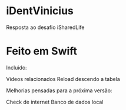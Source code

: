 # iDentVinicius
Resposta ao desafio iSharedLife

<h1>Feito em Swift</h1>

Incluido: 

Vídeos relacionados
Reload descendo a tabela

Melhorias pensadas para a próxima versão:

Check de internet
Banco de dados local


